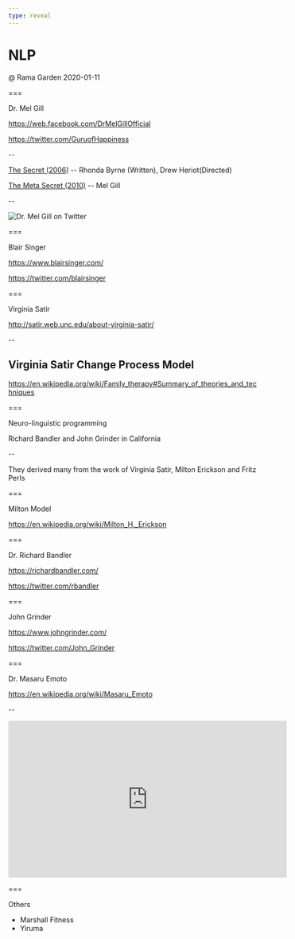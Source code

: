 ```yaml
---
type: reveal
---
```


# NLP

@ Rama Garden 2020-01-11

===

Dr. Mel Gill

<https://web.facebook.com/DrMelGillOfficial>

<https://twitter.com/GuruofHappiness>

--

[The Secret (2006)](https://www.imdb.com/title/tt0846789/) -- Rhonda Byrne (Written), Drew Heriot(Directed)

[The Meta Secret (2010)](https://www.imdb.com/title/tt6359462/) -- Mel Gill

--

![Dr. Mel Gill on Twitter](https://pbs.twimg.com/profile_images/2301172532/zo5wh8r22ul3mgfk47uq_400x400.jpeg)

===

Blair Singer

<https://www.blairsinger.com/>

<https://twitter.com/blairsinger>

===

Virginia Satir

<http://satir.web.unc.edu/about-virginia-satir/>

--

## Virginia Satir Change Process Model

<https://en.wikipedia.org/wiki/Family_therapy#Summary_of_theories_and_techniques>

===

Neuro-linguistic programming

Richard Bandler and John Grinder in California

--

They derived many from the work of Virginia Satir, Milton Erickson and Fritz Perls

===

Milton Model

<https://en.wikipedia.org/wiki/Milton_H._Erickson>

===

Dr. Richard Bandler

<https://richardbandler.com/>

<https://twitter.com/rbandler>

===

John Grinder

<https://www.johngrinder.com/>

<https://twitter.com/John_Grinder>

===

Dr. Masaru Emoto

<https://en.wikipedia.org/wiki/Masaru_Emoto>

--

<iframe width="560" height="315" src="https://www.youtube.com/embed/Moz82i89JAw" frameborder="0" allow="accelerometer; autoplay; encrypted-media; gyroscope; picture-in-picture" allowfullscreen></iframe>

===

Others

- Marshall Fitness
- Yiruma
